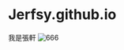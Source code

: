 # Jerfsy.github.io
我是張軒
![666](https://user-images.githubusercontent.com/112918608/196330668-f903aba9-1340-486c-913a-6a2434b14fb7.jpg)
